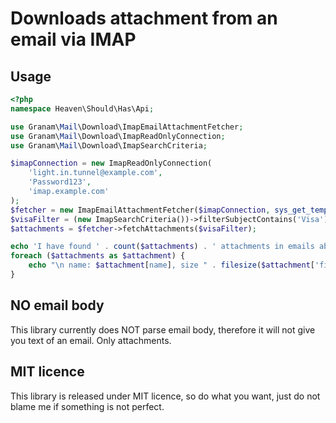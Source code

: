 # Downloads attachment from an email via IMAP

## Usage
```php
<?php
namespace Heaven\Should\Has\Api;

use Granam\Mail\Download\ImapEmailAttachmentFetcher;
use Granam\Mail\Download\ImapReadOnlyConnection;
use Granam\Mail\Download\ImapSearchCriteria;

$imapConnection = new ImapReadOnlyConnection(
    'light.in.tunnel@example.com',
    'Раѕѕword123',
    'imap.example.com'
);
$fetcher = new ImapEmailAttachmentFetcher($imapConnection, sys_get_temp_dir() /* dir to save attachments */);
$visaFilter = (new ImapSearchCriteria())->filterSubjectContains('Visa');
$attachments = $fetcher->fetchAttachments($visaFilter);

echo 'I have found ' . count($attachments) . ' attachments in emails about Visa to Heaven. Those are: ';
foreach ($attachments as $attachment) {
    echo "\n name: $attachment[name], size " . filesize($attachment['filepath']);
}
```

## NO email body
This library currently does NOT parse email body, therefore it will not give you text of an email. Only attachments.

## MIT licence
This library is released under MIT licence, so do what you want, just do not blame me if something is not perfect.
